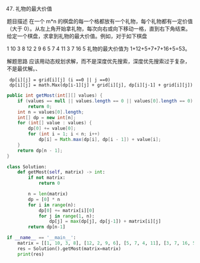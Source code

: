 47. 礼物的最大价值



题目描述
在一个 m*n 的棋盘的每一个格都放有一个礼物，每个礼物都有一定价值（大于 0）。从左上角开始拿礼物，每次向右或向下移动一格，直到右下角结束。给定一个棋盘，求拿到礼物的最大价值。例如，对于如下棋盘

1    10   3    8
12   2    9    6
5    7    4    11
3    7    16   5
礼物的最大价值为 1+12+5+7+7+16+5=53。

解题思路
应该用动态规划求解，而不是深度优先搜索，深度优先搜索过于复杂，不是最优解。、

```
 dp[i][j] = grid[i][j] (i ==0 || j ==0)
 dp[i][j] = math.Max(dp[i-1][j] + grid[i][j], dp[i][j-1] + grid[i][j])
```

```java
public int getMost(int[][] values) {
    if (values == null || values.length == 0 || values[0].length == 0)
        return 0;
    int n = values[0].length;
    int[] dp = new int[n];
    for (int[] value : values) {
        dp[0] += value[0];
        for (int i = 1; i < n; i++)
            dp[i] = Math.max(dp[i], dp[i - 1]) + value[i];
    }
    return dp[n - 1];
}
```

```python
class Solution:
    def getMost(self, matrix) -> int:
        if not matrix:
            return 0 

        n = len(matrix)
        dp = [0] * n
        for i in range(n):
            dp[0] += matrix[i][0]
            for j in range(1, n):
                dp[j] = max(dp[j], dp[j-1]) + matrix[i][j]
        return dp[n-1]

if __name__ == '__main__':
    matrix = [[1, 10, 3, 8], [12, 2, 9, 6], [5, 7, 4, 11], [3, 7, 16, 5]]
    res = Solution().getMost(matrix=matrix)
    print(res)
```
